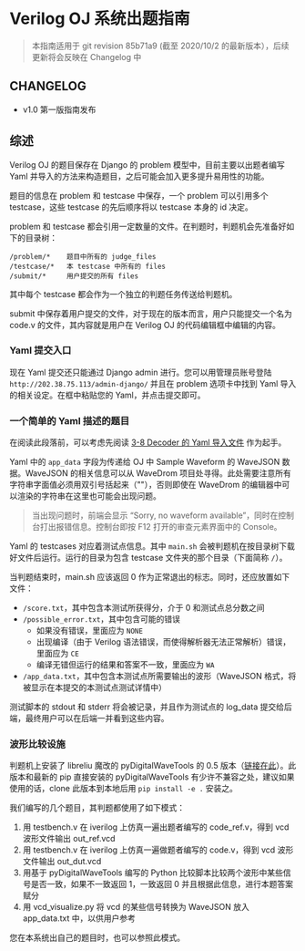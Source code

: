 # Verilog OJ 系统出题指南

> 本指南适用于 git revision 85b71a9 (截至 2020/10/2 的最新版本），后续更新将会反映在 Changelog 中

## CHANGELOG

- v1.0 第一版指南发布

## 综述

Verilog OJ 的题目保存在 Django 的 problem 模型中，目前主要以出题者编写 Yaml 并导入的方法来构造题目，之后可能会加入更多提升易用性的功能。

题目的信息在 problem 和 testcase 中保存，一个 problem 可以引用多个 testcase，这些 testcase 的先后顺序将以 testcase 本身的 id 决定。

problem 和 testcase 都会引用一定数量的文件。在判题时，判题机会先准备好如下的目录树：

```
/problem/*    题目中所有的 judge_files
/testcase/*   本 testcase 中所有的 files
/submit/*     用户提交的所有 files
```

其中每个 testcase 都会作为一个独立的判题任务传送给判题机。

submit 中保存着用户提交的文件，对于现在的版本而言，用户只能提交一个名为 code.v 的文件，其内容就是用户在 Verilog OJ 的代码编辑框中编辑的内容。

### Yaml 提交入口

现在 Yaml 提交还只能通过 Django admin 进行。您可以用管理员账号登陆 `http://202.38.75.113/admin-django/` 并且在 problem 选项卡中找到 Yaml 导入的相关设定。在框中粘贴您的 Yaml，并点击提交即可。

### 一个简单的 Yaml 描述的题目

在阅读此段落前，可以考虑先阅读 [3-8 Decoder 的 Yaml 导入文件](https://github.com/lluckydog/Verilog-OJ/blob/ad8232c2e182b4eb7150b9a3a4b285992c796eef/assets/decoder_38.yml) 作为起手。

Yaml 中的 `app_data` 字段为传递给 OJ 中 Sample Waveform 的 WaveJSON 数据。WaveJSON 的相关信息可以从 WaveDrom 项目处寻得。此处需要注意所有字符串字面值必须用双引号括起来（""），否则即使在 WaveDrom 的编辑器中可以渲染的字符串在这里也可能会出现问题。

> 当出现问题时，前端会显示 “Sorry, no waveform available”，同时在控制台打出报错信息。控制台即按 F12 打开的审查元素界面中的 Console。

Yaml 的 testcases 对应着测试点信息。其中 `main.sh` 会被判题机在按目录树下载好文件后运行。运行的目录为包含 testcase 文件夹的那个目录（下面简称 `/`）。

当判题结束时，main.sh 应该返回 0 作为正常退出的标志。同时，还应放置如下文件：

- `/score.txt`，其中包含本测试所获得分，介于 0 和测试点总分数之间
- `/possible_error.txt`，其中包含可能的错误
  - 如果没有错误，里面应为 `NONE`
  - 出现编译（由于 Verilog 语法错误，而使得解析器无法正常解析）错误，里面应为 `CE`
  - 编译无错但运行的结果和答案不一致，里面应为 `WA`
- `/app_data.txt`，其中包含本测试点所需要输出的波形（WaveJSON 格式，将被显示在本提交的本测试点测试详情中）

测试脚本的 stdout 和 stderr 将会被记录，并且作为测试点的 log_data 提交给后端，最终用户可以在后端一并看到这些内容。

### 波形比较设施

判题机上安装了 libreliu 魔改的 pyDigitalWaveTools 的 0.5 版本（[链接在此](https://github.com/libreliu/pyDigitalWaveTools)）。此版本和最新的 pip 直接安装的 pyDigitalWaveTools 有少许不兼容之处，建议如果使用的话，clone 此版本到本地后用 `pip install -e .` 安装之。

我们编写的几个题目，其判题都使用了如下模式：
1. 用 testbench.v 在 iverilog 上仿真一遍出题者编写的 code_ref.v，得到 vcd 波形文件输出 out_ref.vcd
2. 用 testbench.v 在 iverilog 上仿真一遍做题者编写的 code.v，得到 vcd 波形文件输出 out_dut.vcd
3. 用基于 pyDigitalWaveTools 编写的 Python 比较脚本比较两个波形中某些信号是否一致，如果不一致返回 1，一致返回 0
   并且根据此信息，进行本题答案赋分
4. 用 vcd_visualize.py 将 vcd 的某些信号转换为 WaveJSON 放入 app_data.txt 中，以供用户参考

您在本系统出自己的题目时，也可以参照此模式。
